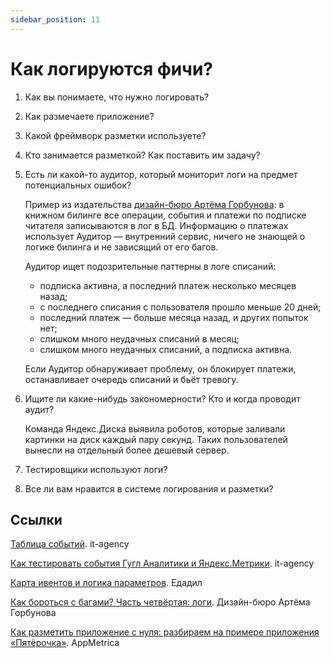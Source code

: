 ```yaml
---
sidebar_position: 11
---
```


# Как логируются фичи?

1. Как вы понимаете, что нужно логировать?

2. Как размечаете приложение?

3. Какой фреймворк разметки используете?

4. Кто занимается разметкой? Как поставить им задачу?

5. Есть ли какой-то аудитор, который мониторит логи на предмет потенциальных ошибок?

    Пример из издательства [дизайн-бюро Артёма Горбунова](https://bureau.ru/): в книжном билинге все операции, события и платежи по подписке читателя записываются в лог в БД. Информацию о платежах использует Аудитор — внутренний сервис, ничего не знающей о логике билинга и не зависящий от его багов.

    Аудитор ищет подозрительные паттерны в логе списаний:
    - подписка активна, а последний платеж несколько месяцев назад;
    - с последнего списания с пользователя прошло меньше 20 дней;
    - последний платеж — больше месяца назад, и других попыток нет;
    - слишком много неудачных списаний в месяц;
    - слишком много неудачных списаний, а подписка активна.

    Если Аудитор обнаруживает проблему, он блокирует платежи, останавливает очередь списаний и бьёт тревогу.

6. Ищите ли какие-нибудь закономерности? Кто и когда проводит аудит?
    
    Команда Яндекс.Диска выявила роботов, которые заливали картинки на диск каждый пару секунд. Таких пользователей вынесли на отдельный более дешевый сервер.

7. Тестировщики используют логи?

8. Все ли вам нравится в системе логирования и разметки?


## Ссылки

[Таблица событий](https://docs.google.com/spreadsheets/d/1gMY-rxefC8zXqLH0ywcN6Eg93EDJS6Vu-gDoKVLw4rc/edit#gid=256167239). it-agency

[Как тестировать события Гугл Аналитики и Яндекс.Метрики](https://www.it-agency.ru/academy/how-to-test-events/). it-agency

[Карта ивентов и логика параметров](./attachments/logsEdadeal.png). Едадил

[Как бороться с багами? Часть четвёртая: логи](https://bureau.ru/soviet/20180412/). Дизайн-бюро Артёма Горбунова

[Как разметить приложение с нуля: разбираем на примере приложения «Пятёрочка»](https://appmetrica.yandex.com/ru/about/blog/appmetrica-x-pyaterochka). AppMetrica